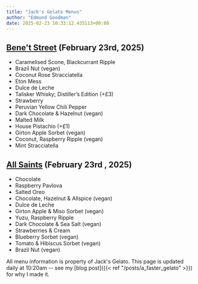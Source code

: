 ```yaml
---
title: "Jack's Gelato Menus"
author: "Edmund Goodman"
date: 2025-02-23 10:33:12.435113+00:00
---
```


## [Bene't Street](https://www.jacksgelato.com/bene-t-street-menu) (February 23rd, 2025)

- Caramelised Scone, Blackcurrant Ripple
- Brazil Nut (vegan)
- Coconut Rose Stracciatella
- Eton Mess
- Dulce de Leche
- Talisker Whisky; Distiller’s Edition (+£3)
- Strawberry
- Peruvian Yellow Chili Pepper
- Dark Chocolate & Hazelnut (vegan)
- Malted Milk
- House Pistachio (+£1)
- Girton Apple Sorbet (vegan)
- Coconut, Raspberry Ripple (vegan)
- Mint Stracciatella


## [All Saints](https://www.jacksgelato.com/all-saints-menu) (February 23rd  , 2025)

- Chocolate
- Raspberry Pavlova
- Salted Oreo
- Chocolate, Hazelnut & Allspice (vegan)
- Dulce de Leche
- Girton Apple & Miso Sorbet (vegan)
- Yuzu, Raspberry Ripple
- Dark Chocolate & Sea Salt (vegan)
- Strawberries & Cream
- Blueberry Sorbet (vegan)
- Tomato & Hibiscus Sorbet (vegan)
- Brazil Nut (vegan)

All menu information is property of Jack's Gelato. This page is
updated daily at 10:20am -- see my
[blog post]({{< ref "/posts/a_faster_gelato" >}}) for why I made it.
